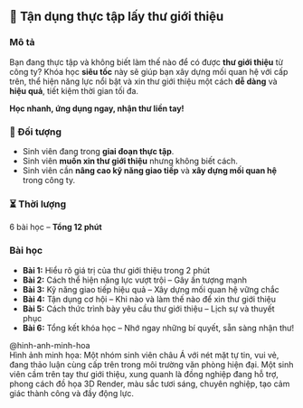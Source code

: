 ## 📌 Tận dụng thực tập lấy thư giới thiệu  

### Mô tả  
Bạn đang thực tập và không biết làm thế nào để có được **thư giới thiệu** từ công ty? Khóa học **siêu tốc** này sẽ giúp bạn xây dựng mối quan hệ với cấp trên, thể hiện năng lực nổi bật và xin thư giới thiệu một cách **dễ dàng** và **hiệu quả**, tiết kiệm thời gian tối đa.  

**Học nhanh, ứng dụng ngay, nhận thư liền tay!**  

### 🎯 Đối tượng  
- Sinh viên đang trong **giai đoạn thực tập**.  
- Sinh viên **muốn xin thư giới thiệu** nhưng không biết cách.  
- Sinh viên cần **nâng cao kỹ năng giao tiếp** và **xây dựng mối quan hệ** trong công ty.  

### ⏳ Thời lượng  
6 bài học – **Tổng 12 phút**  

### Bài học  
- **Bài 1:** Hiểu rõ giá trị của thư giới thiệu trong 2 phút  
- **Bài 2:** Cách thể hiện năng lực vượt trội – Gây ấn tượng mạnh  
- **Bài 3:** Kỹ năng giao tiếp hiệu quả – Xây dựng mối quan hệ vững chắc  
- **Bài 4:** Tận dụng cơ hội – Khi nào và làm thế nào để xin thư giới thiệu  
- **Bài 5:** Cách thức trình bày yêu cầu thư giới thiệu – Lịch sự và thuyết phục  
- **Bài 6:** Tổng kết khóa học – Nhớ ngay những bí quyết, sẵn sàng nhận thư!  

@hinh-anh-minh-hoa  
Hình ảnh minh họa: Một nhóm sinh viên châu Á với nét mặt tự tin, vui vẻ, đang thảo luận cùng cấp trên trong môi trường văn phòng hiện đại. Một sinh viên cầm trên tay thư giới thiệu, xung quanh là đồng nghiệp đang hỗ trợ, phong cách đồ họa 3D Render, màu sắc tươi sáng, chuyên nghiệp, tạo cảm giác thành công và đầy động lực.